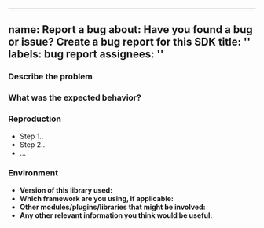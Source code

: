---
  name: Report a bug
  about: Have you found a bug or issue? Create a bug report for this SDK
  title: ''
  labels: bug report
  assignees: ''
  ---
  
  <!--
  **Please do not report security vulnerabilities here**. The Responsible Disclosure Program (https://authok.cn/whitehat) details the procedure for disclosing security issues.
  
  Thank you in advance for helping us to improve this library! Please read through the template below and answer all relevant questions. Your additional work here is greatly appreciated and will help us respond as quickly as possible. For general support or usage questions, use the Authok Community (https://community.authok.cn/) or Authok Support (https://support.authok.cn/). Finally, to avoid duplicates, please search existing Issues before submitting one here.
  
  By submitting an Issue to this repository, you agree to the terms within the Authok Code of Conduct (https://github.com/authok/open-source-template/blob/master/CODE-OF-CONDUCT.md).
  -->
  
  ### Describe the problem
  
  <!--
  > Provide a clear and concise description of the issue
  -->
  
  ### What was the expected behavior?
  
  <!--
  > Tell us about the behavior you expected to see
  -->
  
  ### Reproduction
  <!--
  > Detail the steps taken to reproduce this error, and whether this issue can be reproduced consistently or if it is intermittent.
  > **Note**: If clear, reproducable steps or the smallest sample app demonstrating misbehavior cannot be provided, we may not be able to follow up on this bug report.
  
  > Where possible, please include:
  >
  > - The smallest possible sample app that reproduces the undesirable behavior
  > - Log files (redact/remove sensitive information)
  > - Application settings (redact/remove sensitive information)
  > - Screenshots
  -->
  
  - Step 1..
  - Step 2..
  - ...
  
  ### Environment
  
  <!--
  > Please provide the following:
  -->
  
  - **Version of this library used:**
  - **Which framework are you using, if applicable:**
  - **Other modules/plugins/libraries that might be involved:**
  - **Any other relevant information you think would be useful:**